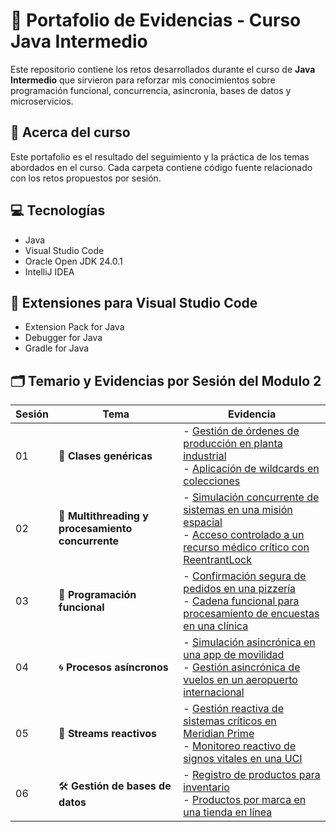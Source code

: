 # 💼 Portafolio de Evidencias - Curso Java Intermedio

Este repositorio contiene los retos desarrollados durante el curso de **Java Intermedio** que sirvieron para reforzar mis conocimientos sobre programación funcional, concurrencia, asincronía, 
bases de datos y microservicios.

## 📌 Acerca del curso

Este portafolio es el resultado del seguimiento y la práctica de los temas abordados en el curso.
Cada carpeta contiene código fuente relacionado con los retos propuestos por sesión. 

## 💻 Tecnologías
* Java
* Visual Studio Code
* Oracle Open JDK 24.0.1
* IntelliJ IDEA
  
## 📝 Extensiones para Visual Studio Code
* Extension Pack for Java
* Debugger for Java
* Gradle for Java
  
## 🗂️ Temario y Evidencias por Sesión del Modulo 2

| Sesión | Tema | Evidencia |
|-------|------|-----------|
| 01 | 🧬 **Clases genéricas** | - [Gestión de órdenes de producción en planta industrial](PORTAFOLIO_DE_EVIDENCIAS_MODULO_2/Sesion_1/R1_Gestion_de_ordenes_de_produccion_en_planta_industrial) <br> - [Aplicación de wildcards en colecciones](PORTAFOLIO_DE_EVIDENCIAS_MODULO_2/Sesion_1/R2_Gestion_de_materiales_de_curso_en_una_plataforma_educativa) |
| 02 | 🧵 **Multithreading y procesamiento concurrente** | - [Simulación concurrente de sistemas en una misión espacial](PORTAFOLIO_DE_EVIDENCIAS_MODULO_2/Sesion_2/R1_Simulacion_concurrente_de_sistemas_en_una_mision_espacial) <br> - [Acceso controlado a un recurso médico crítico con ReentrantLock](PORTAFOLIO_DE_EVIDENCIAS_MODULO_2/Sesion_2/R2_Acceso_controlado_a_un_recurso_medico_critico_con_ReentrantLock) |
| 03 | 🧠 **Programación funcional** | - [Confirmación segura de pedidos en una pizzería](PORTAFOLIO_DE_EVIDENCIAS_MODULO_2/Sesion_3/R1_Confirmacion_segura_de_pedidos_en_una_pizzeria) <br> - [Cadena funcional para procesamiento de encuestas en una clínica](PORTAFOLIO_DE_EVIDENCIAS_MODULO_2/Sesion_3/R2_Cadena_funcional_para_procesamiento_de_encuestas_en_una_clinica) |
| 04 | 🌀 **Procesos asíncronos** | - [Simulación asincrónica en una app de movilidad](PORTAFOLIO_DE_EVIDENCIAS_MODULO_2/Sesion_4/R1_Simulacion_asincronica_en_una_app_de_movilidad) <br> - [Gestión asincrónica de vuelos en un aeropuerto internacional](PORTAFOLIO_DE_EVIDENCIAS_MODULO_2/Sesion_4/R2_Gestion_asincronica_de_vuelos_en_un_aeropuerto_internacional) |
| 05 | 🌊 **Streams reactivos** | - [Gestión reactiva de sistemas críticos en Meridian Prime](PORTAFOLIO_DE_EVIDENCIAS_MODULO_2/Sesion_5/Reto1_Meridian_Prime) <br> - [Monitoreo reactivo de signos vitales en una UCI](PORTAFOLIO_DE_EVIDENCIAS_MODULO_2/Sesion_5/Reto2_Monitoreo_signos_vitales) |
| 06 | 🛠️ **Gestión de bases de datos** | - [Registro de productos para inventario](PORTAFOLIO_DE_EVIDENCIAS_MODULO_2/Sesion_6/Reto1_inventario) <br> - [Productos por marca en una tienda en línea](PORTAFOLIO_DE_EVIDENCIAS_MODULO_2/Sesion_6/Reto2_tienda) |
